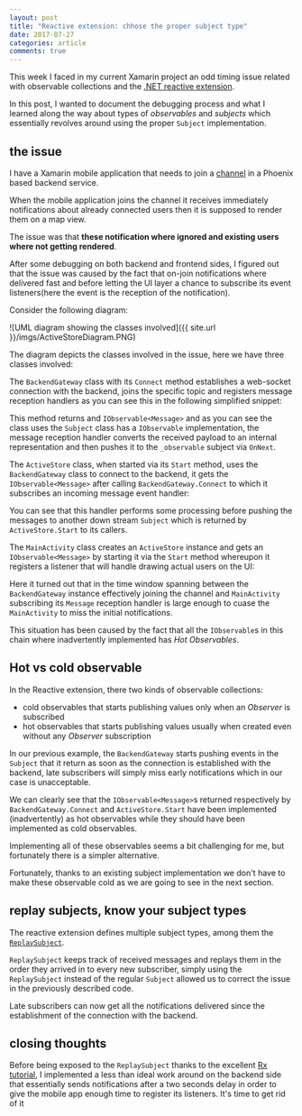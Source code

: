 ```yaml
---
layout: post
title: "Reactive extension: chhose the proper subject type"
date: 2017-07-27
categories: article
comments: true
---
```


This week I faced in my current Xamarin project an odd timing issue related with observable collections and the [.NET reactive extension](https://github.com/Reactive-Extensions/Rx.NET#a-brief-intro). 

In this post, I wanted to document the debugging process and what I learned along the way about types of *observables* and *subjects* which essentially revolves around using the proper `Subject` implementation.
## the issue

I have a Xamarin mobile application that needs to join a [channel](http://www.phoenixframework.org/docs/channels) in a Phoenix based backend service.

When the mobile application joins the channel it receives immediately notifications about already connected users then it is supposed to render them on a map view. 

The issue was that **these notification where ignored and existing users where not getting rendered**.

After some debugging on both backend and frontend sides, I figured out that the issue was caused by the fact that on-join notifications where delivered fast and before letting the UI layer a chance to subscribe its event listeners(here the event is the reception of the notification).

Consider the following diagram:

<div class="img-container">
![UML diagram showing the classes involved]({{ site.url }}/imgs/ActiveStoreDiagram.PNG)
</div>

The diagram depicts the classes involved in the issue, here we have three classes involved:

The `BackendGateway` class with its `Connect` method establishes a web-socket connection with the backend, joins the specific topic and registers message reception handlers as you can see this in the following simplified snippet:

<script src="https://gist.github.com/MissaouiChedy/6ae585277c363e2f7ae483f9e0e96c4d.js"></script>

This method returns and `IObservable<Message>` and as you can see the class uses the `Subject` class has a `IObservable` implementation, the message reception handler converts the received payload to an internal representation and then pushes it to the `_observable` subject via `OnNext`.

The `ActiveStore` class, when started via its `Start` method, uses the `BackendGateway` class to connect to the backend, it gets the `IObservable<Message>` after calling `BackendGateway.Connect` to which it subscribes an incoming message event handler: 

<script src="https://gist.github.com/MissaouiChedy/d666607c39b60278a4bf0c199f787ef0.js"></script>

You can see that this handler performs some processing before pushing the messages to another down stream `Subject` which is returned by `ActiveStore.Start` to its callers.

The `MainActivity` class creates an `ActiveStore` instance and gets an `IObservable<Message>` by starting it via the `Start` method whereupon it registers a listener that will handle drawing actual users on the UI:

<script src="https://gist.github.com/MissaouiChedy/b58b572adbf4752aeddf165099b917ea.js"></script>

Here it turned out that in the time window spanning between the `BackendGateway` instance effectively joining the channel and `MainActivity` subscribing its `Message` reception handler is large enough to cuase the `MainActivity` to miss the initial notifications.

This situation has been caused by the fact that all the `IObservable`s in this chain where inadvertently implemented has *Hot Observables*.

## Hot vs cold observable

In the Reactive extension, there two kinds of observable collections:
- cold observables that starts publishing values only when an *Observer* is subscribed
- hot observables that starts publishing values usually when created even without any *Observer* subscription

In our previous example, the `BackendGateway` starts pushing events in the `Subject` that it return as soon as the connection is established with the backend, late subscribers will simply miss early notifications which in our case is unacceptable.

We can clearly see that the `IObservable<Message>`s returned respectively by `BackendGateway.Connect` and `ActiveStore.Start` have been implemented (inadvertently) as hot observables while they should have been implemented as cold observables.

Implementing all of these observables seems a bit challenging for me, but fortunately there is a simpler alternative.

Fortunately, thanks to an existing subject implementation we don't have to make these observable cold as we are going to see in the next section.

## replay subjects, know your subject types

The reactive extension defines multiple subject types, among them the [`ReplaySubject`](https://msdn.microsoft.com/en-us/library/hh211810(v=vs.103).aspx).

`ReplaySubject` keeps track of received messages and replays them in the order they arrived in to every new subscriber, simply using the `ReplaySubject` instead of the regular `Subject` allowed us to correct the issue in the previously described code. 

Late subscribers can now get all the notifications delivered since the 
establishment of the connection with the backend.

## closing thoughts 

Before being exposed to the `ReplaySubject` thanks to the excellent [Rx tutorial](http://www.introtorx.com/content/v1.0.10621.0/02_KeyTypes.html), I implemented a less than ideal work around on the backend side that essentially sends notifications after a two seconds delay in order to give the mobile app enough time to register its listeners. It's time to get rid of it <i class="fa fa-smile-o" aria-hidden="true"></i>


